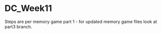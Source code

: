 # DC_Week11

Steps are per memory game part 1 - for updated memory game files look at part3 branch.
